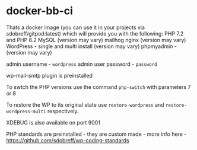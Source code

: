 # docker-bb-ci
Thats a docker image (you can use it in your projects via sdobreff/gitpod:latest) which will provide you with the following:
PHP 7.2 and PHP 8.2
MySQL (version may vary)
mailhog
nginx (version may vary)
WordPress - single and multi install (version may vary)
phpmyadmin - (version may vary)

admin username - `wordpress`
admin user password - `password`

wp-mail-smtp plugin is preinstalled

To swtch the PHP versions use the command `php-switch` with parameters 7 or 8

To restore the WP to its original state use `restore-wordpress` and `restore-wordpress-multi` respectively.

XDEBUG is also available on port 9001

PHP standards are preinstalled - they are custom made - more info here - https://github.com/sdobreff/wp-coding-standards

